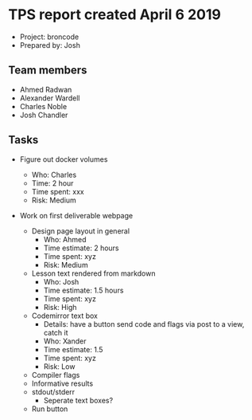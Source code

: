 # TPS report created April 6 2019

* Project: broncode
* Prepared by: Josh

## Team members

* Ahmed Radwan
* Alexander Wardell
* Charles Noble
* Josh Chandler

## Tasks

* Figure out docker volumes
    * Who: Charles
    * Time: 2 hour
    * Time spent: xxx
    * Risk: Medium

* Work on first deliverable webpage
    * Design page layout in general
        * Who: Ahmed
        * Time estimate: 2 hours
        * Time spent: xyz
        * Risk: Medium
    * Lesson text rendered from markdown
        * Who: Josh
        * Time estimate: 1.5 hours
        * Time spent: xyz
        * Risk: High
    * Codemirror text box
        * Details: have a button send code and flags via post to a view, catch it
        * Who: Xander
        * Time estimate: 1.5
        * Time spent: xyz
        * Risk: Low
    * Compiler flags
    * Informative results
    * stdout/stderr
        * Seperate text boxes?
    * Run button